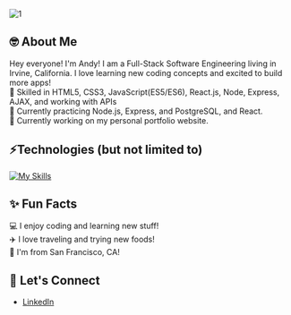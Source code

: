 ![1](https://user-images.githubusercontent.com/100327736/174872894-f7220dd1-7fa3-42b4-b183-94f9a50cf01b.jpeg)
## 🤓 About Me
Hey everyone! I'm Andy! I am a Full-Stack Software Engineering living in Irvine, California. I love learning new coding concepts and excited to build more apps!
<br> :deciduous_tree: Skilled in HTML5, CSS3, JavaScript(ES5/ES6), React.js, Node, Express, AJAX, and working with APIs
<br> :seedling: Currently practicing Node.js, Express, and PostgreSQL, and React.
<br> :seedling: Currently working on my personal portfolio website.

## ⚡Technologies (but not limited to)
[![My Skills](https://skillicons.dev/icons?i=html,css,webpack,js,nodejs,express,postgres,py,mysql,vscode,figma,git,github)](https://skillicons.dev)

## ✨ Fun Facts
:computer: I enjoy coding and learning new stuff!<br>
:airplane: I love traveling and trying new foods!<br>
:round_pushpin: I'm from San Francisco, CA!

## 🤝 Let's Connect
<ul>
  <li><a href="https://www.linkedin.com/in/andy-chen907/">LinkedIn</a></li>
</ul>
